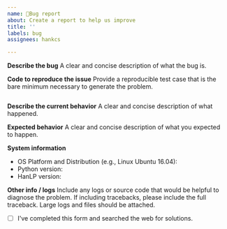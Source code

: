 ```yaml
---
name: 🐛Bug report
about: Create a report to help us improve
title: ''
labels: bug
assignees: hankcs

---
```


<!--
Thank you for reporting a possible bug in HanLP.
Please fill in the template below to bypass our spam filter.  
以下必填，否则直接关闭。
-->

**Describe the bug**
A clear and concise description of what the bug is.

**Code to reproduce the issue**
Provide a reproducible test case that is the bare minimum necessary to generate the problem.

```python
```

**Describe the current behavior**
A clear and concise description of what happened.

**Expected behavior**
A clear and concise description of what you expected to happen.

**System information**
- OS Platform and Distribution (e.g., Linux Ubuntu 16.04):
- Python version:
- HanLP version:

**Other info / logs**
Include any logs or source code that would be helpful to diagnose the problem. If including tracebacks, please include the full traceback. Large logs and files should be attached.

* [ ] I've completed this form and searched the web for solutions.
